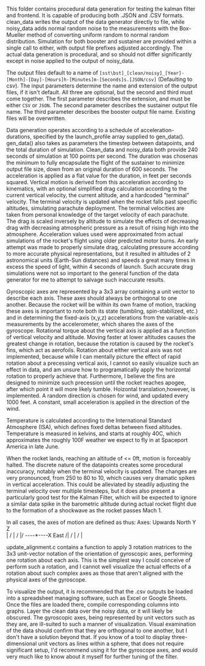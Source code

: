 This folder contains procedural data generation for testing the kalman filter and frontend. It is capable of producing both .JSON and .CSV formats. clean_data writes the output of the data generator directly to file, while noisy_data adds normal random noise to the measurements with the Box-Mueller method of converting uniform random to normal random distribution.
Simulation for both booster and sustainer are provided within a single call to either, with output file prefixes adjusted accordingly.
The actual data generation is procedural, and so should not differ significantly except in noise applied to the output of noisy_data.

The output files default to a name of `[sst\bst]_[clean/noisy]_[Year]-[Month]-[Day]-[Hours]h-[Minutes]m-[Seconds]s.[JSON/csv]` (Defaulting to csv). The input parameters determine the name and extension of the output files, if it isn't default. All three are optional, but the second and third must come together. The first parameter describes the extension, and must be either `CSV` or `JSON`. The second parameter describes the sustainer output file name. The third parameter describes the booster output file name. Existing files will be overwritten.

Data generation operates according to a schedule of acceleration-durations, specified by the launch_profile array supplied to gen_data(). gen_data() also takes as parameters the timestep between datapoints, and the total duration of simulation. Clean_data and noisy_data both provide 240 seconds of simulation at 100 points per second. The duration was chosenas the minimum to fully encapsulate the flight of the sustainer to minimize output file size, down from an original duration of 600 seconds.
The acceleration is applied as a flat value for the duration, in feet per seconds squared. Vertical motion is derived from this acceleration according to kinematics, with an optional simplified drag calculation according to the current vertical velocity, the current altitude, and a hardcoded "terminal" velocity. 
The terminal velocity is updated when the rocket falls past specific altitudes, simulating parachute deployment. The terminal velocities are taken from personal knowledge of the target velocity of each parachute. The drag is scaled inversely by altitude to simulate the effects of decreasing drag with decreasing atmospheric pressure as a result of rising high into the atmosphere. 
Acceleration values used were approximated from actual simulations of the rocket's flight using older predicted motor burns.
An early attempt was made to properly simulate drag, calculating pressure according to more accurate physical representations, but it resulted in altitudes of 2 astronomical units (Earth-Sun distances) and speeds a great many times in excess the speed of light, within 4 seconds of launch. Such accurate drag simulations were not so important to the general function of the data generator for me to attempt to salvage such inaccurate results.

Gyroscopic axes are represented by a 3x3 array containing a unit vector to describe each axis. These axes should always be orthogonal to one another. Because the rocket will be within its own frame of motion, tracking these axes is important to note both its state (tumbling, spin-stabilized, etc.) and in determining the fixed-axis (x,y,z) accelerations from the variable-axis measurements by the accelerometer, which shares the axes of the gyroscope.
Rotational torque about the vertical axis is applied as a function of vertical velocity and altitude. Moving faster at lower altitudes causes the greatest change in rotation, because the rotation is caused by the rocket's fins, which act as aerofoils.
Rotation about either vertical axis was not implemented, because while I can mentally picture the effect of rapid rotation about a precessing vertical axis, I cannot so easily visualize such an effect in data, and am unsure how to programatically apply the horizontal rotation to properly achieve that. Furthermore, I believe the fins are designed to minimize such precession until the rocket reaches apogee, after which point it will more likely tumble.
Hoizontal translation,however, is implemented. A random direction is chosen for wind, and updated every 1000 feet. A constant, small acceleration is applied in the direction of the wind.

Temperature is calculated according to the International Standard Atmosphere (ISA), which defines fixed deltas between fixed altitudes. Temperature is measured in kelvins, and starts at roughly 40C, which approximates the roughly 100F weather we expect to fly in at Spaceport America in late June.

When the rocket lands, reaching an altitude of <= 0ft, motion is forceably halted.
The discrete nature of the datapoints creates some procedural inaccuracy, notably when the terminal velocity is updated. The changes are very pronounced, from 250 to 80 to 10, which causes very dramatic spikes in vertical acceleration. This could be alleviated by steadily adjusting the terminal velocity over multiple timesteps, but it does also present a particularly good test for the Kalman Filter, which will be expected to ignore a similar data spike in the barometric altitude during actual rocket flight due to the formation of a shockwave as the rocket passes Mach 1.

In all cases, the axes of motion are defined as thus:
Axes:
	 Upwards
			  North
		Y	Z	
		|  /
		| /
		|/
	----*----X East
	   /|
	  / |
	 /  |
	
update_alignment.c contains a function to apply 3 rotation matrices to the 3x3 unit-vector notation of the orientation of gyroscopic axes, performing one rotation about each axis.
This is the simplest way I could conceive of perform such a rotation, and I cannot well visualize the actual effects of a rotation about such complex axes as those that aren't aligned with the physical axes of the gyroscope.

To visualize the output, it is recommended that the .csv outputs be loaded into a spreadsheet managing software, such as Excel or Google Sheets. Once the files are loaded there, compile corresponding columns into graphs. Layer the clean data over the noisy data, or it will likely be obscured.
The gyroscopic axes, being represented by unit vectors such as they are, are ill-suited to such a manner of visualization. Visual examination of the data should confirm that they are orthogonal to one another, but I don't have a solution beyond that.
If you know of a tool to display three-dimensional unit vectors as lines within a sphere, that does not require significant setup, I'd recommend using it for the gyroscope axes, and would very much like to know about it myself for further tuning of the filter.